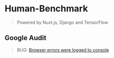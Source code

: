 # Human-Benchmark

> Powered by Nuxt.js, Django and TensorFlow

## Google Audit

> BUG: [Browser errors were logged to console](https://github.com/nuxt-community/pwa-module/issues/176)

